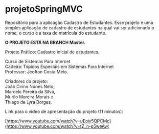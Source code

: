 # projetoSpringMVC
Repositório para a aplicação Cadastro de Estudantes. Esse projeto é uma simples aplicação de cadastro de estudantes na qual vai ser adicionado o nome, o curso e a taxa de matrícula do estudante.

**O PROJETO ESTÁ NA BRANCH Master.**

Projeto Prático: Cadastro inicial de estudantes.

Curso de Sistemas Para Internet<br/> 
Cadeira: Tópicos Especiais em Sistemas Para Internet<br/> 
Professor: Jeofton Costa Melo.<br/> 

Criadores do projeto:<br/> 
João Cirino Nunes Neto,<br/> 
Marcelo Pereira da Silva, <br/> 
Murilo Moreira Morais e <br/> 
Thiago de Lyra Borges.<br/> 

Link para o vídeo de apresentação do projeto (11 minutos):

[https://www.youtube.com/watch?v=uEoiy5QPCMc](https://www.youtube.com/watch?v=tZ_n-p5weAw)
